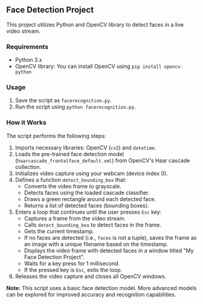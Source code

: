
## Face Detection Project

This project utilizes Python and OpenCV library to detect faces in a live video stream.

### Requirements

-   Python 3.x
-   OpenCV library: You can install OpenCV using `pip install opencv-python`

### Usage

1.  Save the script as `facerecognition.py`.
2.  Run the script using `python facerecognition.py`.

### How it Works

The script performs the following steps:

1.  Imports necessary libraries: OpenCV (`cv2`) and `datetime`.
2.  Loads the pre-trained face detection model (`haarcascade_frontalface_default.xml`) from OpenCV's Haar cascade collection.
3.  Initializes video capture using your webcam (device index 0).
4.  Defines a function `detect_bounding_box` that:
    -   Converts the video frame to grayscale.
    -   Detects faces using the loaded cascade classifier.
    -   Draws a green rectangle around each detected face.
    -   Returns a list of detected faces (bounding boxes).
5.  Enters a loop that continues until the user presses `Esc` key:
    -   Captures a frame from the video stream.
    -   Calls `detect_bounding_box` to detect faces in the frame.
    -   Gets the current timestamp.
    -   If no faces are detected (i.e.,  `faces` is not a tuple), saves the frame as an image with a unique filename based on the timestamp.
    -   Displays the video frame with detected faces in a window titled "My Face Detection Project".
    -   Waits for a key press for 1 millisecond.
    -   If the pressed key is `Esc`, exits the loop.
6.  Releases the video capture and closes all OpenCV windows.

**Note:** This script uses a basic face detection model. More advanced models can be explored for improved accuracy and recognition capabilities.
